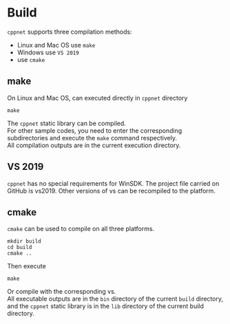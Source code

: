 # Build

`cppnet` supports three compilation methods:
- Linux and Mac OS use `make`
- Windows use `VS 2019`
- use `cmake`

## make
On Linux and Mac OS, can executed directly in `cppnet` directory
```
make
```
The `cppnet` static library can be compiled.  
For other sample codes, you need to enter the corresponding subdirectories and execute the `make` command respectively.   
All compilation outputs are in the current execution directory.     

## VS 2019
`cppnet` has no special requirements for WinSDK. The project file carried on GitHub is vs2019. Other versions of vs can be recompiled to the platform.

## cmake
`cmake` can be used to compile on all three platforms.  
```
mkdir build
cd build
cmake ..
```
Then execute
```
make
```
Or compile with the corresponding vs.  
All executable outputs are in the `bin` directory of the current `build` directory, and the `cppnet` static library is in the `lib` directory of the current build directory.
